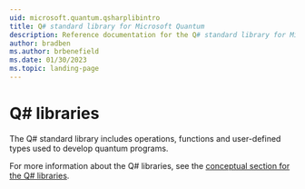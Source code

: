 ```yaml
---
uid: microsoft.quantum.qsharplibintro
title: Q# standard library for Microsoft Quantum
description: Reference documentation for the Q# standard library for Microsoft Quantum
author: bradben
ms.author: brbenefield
ms.date: 01/30/2023
ms.topic: landing-page
---
```


# Q# libraries #

The Q# standard library includes operations, functions and user-defined types used to develop quantum programs. 

For more information about the Q# libraries, see the [conceptual section for the Q# libraries](xref:microsoft.quantum.libraries.overview).
